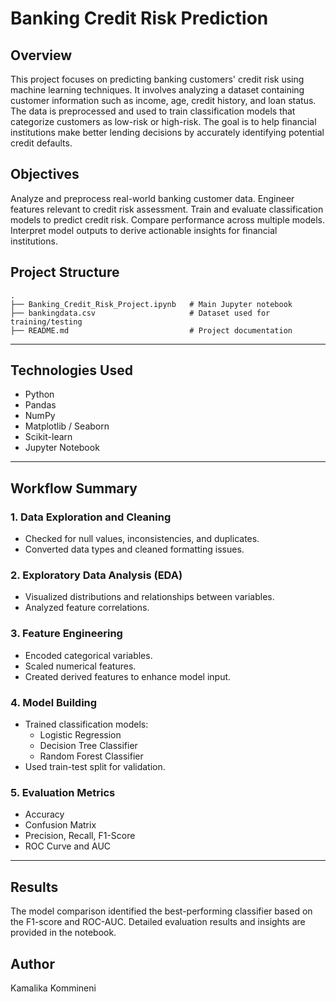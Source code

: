 # Banking Credit Risk Prediction

## Overview

This project focuses on predicting banking customers' credit risk using machine learning techniques. It involves analyzing a dataset containing customer information such as income, age, credit history, and loan status. The data is preprocessed and used to train classification models that categorize customers as low-risk or high-risk. The goal is to help financial institutions make better lending decisions by accurately identifying potential credit defaults.

## Objectives

 Analyze and preprocess real-world banking customer data.
 Engineer features relevant to credit risk assessment.
 Train and evaluate classification models to predict credit risk.
 Compare performance across multiple models.
 Interpret model outputs to derive actionable insights for financial institutions.

## Project Structure

```
.
├── Banking_Credit_Risk_Project.ipynb   # Main Jupyter notebook
├── bankingdata.csv                     # Dataset used for training/testing
├── README.md                           # Project documentation
```

---

## Technologies Used

- Python 
- Pandas
- NumPy
- Matplotlib / Seaborn
- Scikit-learn
- Jupyter Notebook
  
---
## Workflow Summary

### 1. Data Exploration and Cleaning
- Checked for null values, inconsistencies, and duplicates.
- Converted data types and cleaned formatting issues.

### 2. Exploratory Data Analysis (EDA)
- Visualized distributions and relationships between variables.
- Analyzed feature correlations.

### 3. Feature Engineering
- Encoded categorical variables.
- Scaled numerical features.
- Created derived features to enhance model input.

### 4. Model Building
- Trained classification models:
  - Logistic Regression
  - Decision Tree Classifier
  - Random Forest Classifier
- Used train-test split for validation.

### 5. Evaluation Metrics
- Accuracy
- Confusion Matrix
- Precision, Recall, F1-Score
- ROC Curve and AUC

---

## Results

The model comparison identified the best-performing classifier based on the F1-score and ROC-AUC. Detailed evaluation results and insights are provided in the notebook.

## Author
Kamalika Kommineni
